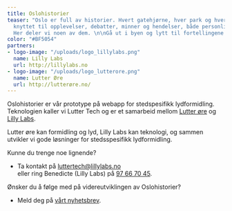 ```yaml
---
title: Oslohistorier
teaser: "Oslo er full av historier. Hvert gatehjørne, hver park og hver bygning er
  knyttet til opplevelser, debatter, minner og hendelser, både personlige og offentlige.
  Her deler vi noen av dem. \n\nGå ut i byen og lytt til fortellingene. "
color: "#BF5054"
partners:
- logo-image: "/uploads/logo_lillylabs.png"
  name: Lilly Labs
  url: http://lillylabs.no
- logo-image: "/uploads/logo_lutterore.png"
  name: Lutter Øre
  url: http://lutterøre.no/
---
```


Oslohistorier er vår prototype på webapp for stedspesifikk lydformidling. 
Teknologien kaller vi Lutter Tech og er et samarbeid mellom [Lutter øre](http://lutterøre.no/) 
og [Lilly Labs](http://lillylabs.no).

Lutter øre kan formidling og lyd, Lilly Labs kan teknologi, og sammen utvikler vi gode løsninger for stedsspesifikk lydformidling. 

Kunne du trenge noe lignende?

* Ta kontakt på [luttertech@lillylabs.no](mailto:luttertech@lillylabs.no)  
  eller ring Benedicte (Lilly Labs) på [97 66 70 45](tlf:+4797667045).

Ønsker du å følge med på videreutviklingen av Oslohistorier?

* Meld deg på [vårt nyhetsbrev](http://eepurl.com/cfEq8f).